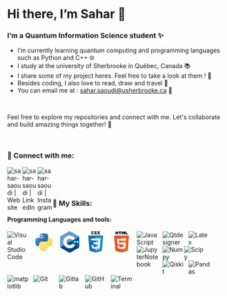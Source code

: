 # Hi there, I’m Sahar 👋
  
### I’m a Quantum Information Science student ✨
  
- I’m currently learning quantum computing and programming languages such as Python and C++ 🌐 
- I study at the university of Sherbrooke in Québec, Canada 📚
- I share some of my project heres. Feel free to take a look at them ! 💞️ 
- Besides coding, I also love to read, draw and travel 🔭
- You can email me at : [sahar.saoudi@usherbrooke.ca](mailto:sahar.saoudi@usherbrooke.ca) 🌱

<br />

Feel free to explore my repositories and connect with me. Let's collaborate and build amazing things together! 🌟

<br />
  
### 🚀 Connect with me:

[<img align="left" alt="sahar-saoudi | Website" width="35px" src="https://upload.wikimedia.org/wikipedia/commons/8/86/Neoliberal_globe_logo.svg" />][Website]
[<img align="left" alt="sahar-saoudi | LinkedIn" width="35px" src="https://upload.wikimedia.org/wikipedia/commons/c/ca/LinkedIn_logo_initials.png" />][LinkedIn]
[<img align="left" alt="sahar-saoudi | Instagram" width="35px" src="https://upload.wikimedia.org/wikipedia/commons/e/e7/Instagram_logo_2016.svg" />][Instagram]

<br />
<br />
<br />

### 💼 My Skills:  
#### Programming Languages and tools:
<img align="left" alt="Visual Studio Code" width="50px" src="https://cdn.jsdelivr.net/gh/devicons/devicon/icons/vscode/vscode-original.svg" style="padding-right:10px;" />
<img align="left" alt="Python" width="50px" src="https://raw.githubusercontent.com/devicons/devicon/master/icons/python/python-original.svg" style="padding-right:10px;" />
<img align="left" alt="Cplusplus" width="50px" src="https://raw.githubusercontent.com/devicons/devicon/master/icons/cplusplus/cplusplus-original.svg" style="padding-right:10px;" />
<img align="left" alt="CSS" width="50px" src="https://raw.githubusercontent.com/devicons/devicon/master/icons/css3/css3-original-wordmark.svg" style="padding-right:10px;" />
<img align="left" alt="Html" width="50px" src="https://raw.githubusercontent.com/devicons/devicon/master/icons/html5/html5-original-wordmark.svg" style="padding-right:10px;" />
<img align="left" alt="JavaScript" width="50px" src="https://cdn.jsdelivr.net/gh/devicons/devicon/icons/javascript/javascript-original.svg" style="padding-right:10px;" />
<img align="left" alt="Qtdesigner" width="50px" src="https://upload.wikimedia.org/wikipedia/commons/0/0b/Qt_logo_2016.svg" style="padding-right:10px;" />
<img align="left" alt="Latex" width="50px" src="https://i.stack.imgur.com/t5VF4.png" style="padding-right:10px;" />
<img align="left" alt="JupyterNotebook" width="50px" src="https://blogs.swarthmore.edu/its/wp-content/uploads/2020/08/jupyter.png" style="padding-right:10px;" />
<img align="left" alt="Numpy" width="50px" src="https://upload.wikimedia.org/wikipedia/commons/3/31/NumPy_logo_2020.svg" />
<img align="left" alt="Scipy" width="50px" src="https://upload.wikimedia.org/wikipedia/commons/b/b2/SCIPY_2.svg" style="padding-right:10px;" />
<img align="left" alt="Qiskit" width="50px" src="https://logowik.com/content/uploads/images/qiskit9093.logowik.com.webp" style="padding-right:10px;" />
<img align="left" alt="Pandas" width="50px" src="https://seeklogo.com/images/P/pandas-logo-776F6D45BB-seeklogo.com.png" style="padding-right:10px;" />
<img align="left" alt="matplotlib" width="50px" src="https://upload.wikimedia.org/wikipedia/commons/0/01/Created_with_Matplotlib-logo.svg" style="padding-right:10px;" />
<img align="left" alt="Git" width="50px" src="https://cdn.jsdelivr.net/gh/devicons/devicon/icons/git/git-original.svg" style="padding-right:10px;" />
<img align="left" alt="Gitlab" width="50px" src="https://cdn.icon-icons.com/icons2/2415/PNG/512/gitlab_original_logo_icon_146503.png" style="padding-right:10px;" />
<img align="left" alt="GitHub" width="50px" src="https://www.webfx.com/wp-content/uploads/2022/08/github-logo.png" style="padding-right:10px;" />
<img align="left" alt="Terminal" width="50px" src="https://upload.wikimedia.org/wikipedia/commons/b/b3/Terminalicon2.png" style="padding-right:10px;" />



[Website]: https://hey.saharsaoudi.repl.co/
[LinkedIn]: www.linkedin.com/in/sahar-saoudi
[Instagram]: https://www.instagram.com/notsaharr/
